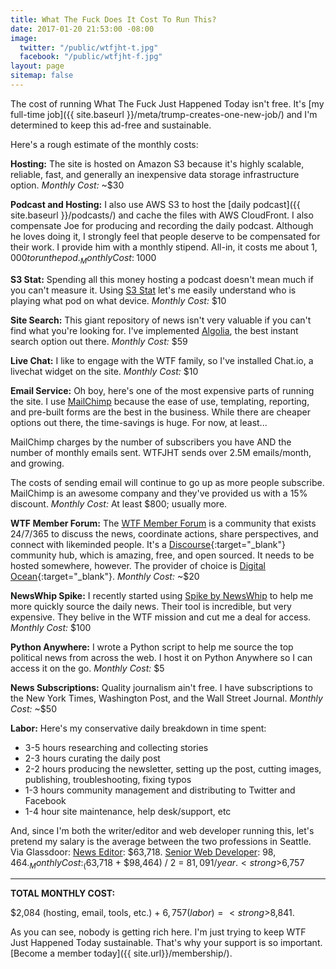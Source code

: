 ```yaml
---
title: What The Fuck Does It Cost To Run This?
date: 2017-01-20 21:53:00 -08:00
image:
  twitter: "/public/wtfjht-t.jpg"
  facebook: "/public/wtfjht-f.jpg"
layout: page
sitemap: false
---
```


The cost of running What The Fuck Just Happened Today isn't free. It's [my full-time job]({{ site.baseurl }}/meta/trump-creates-one-new-job/) and I'm determined to keep this ad-free and sustainable. 

Here's a rough estimate of the monthly costs:

**Hosting:**
The site is hosted on Amazon S3 because it's highly scalable, reliable, fast, and generally an inexpensive data storage infrastructure option. _Monthly Cost:_ ~$30

**Podcast and Hosting:**
I also use AWS S3 to host the [daily podcast]({{ site.baseurl }}/podcasts/) and cache the files with AWS CloudFront. I also compensate Joe for producing and recording the daily podcast. Although he loves doing it, I strongly feel that people deserve to be compensated for their work. I provide him with a monthly stipend. All-in, it costs me about $1,000 to run the pod. _Monthly Cost:_ ~$1000

**S3 Stat:**
Spending all this money hosting a podcast doesn't mean much if you can't measure it. Using [S3 Stat](https://www.s3stat.com) let's me easily understand who is playing what pod on what device. _Monthly Cost:_ $10

**Site Search:**
This giant repository of news isn't very valuable if you can't find what you're looking for. I've implemented <a href="https://www.algolia.com/" target="_blank">Algolia</a>, the best instant search option out there. _Monthly Cost:_ $59

**Live Chat:**
I like to engage with the WTF family, so I've installed Chat.io, a livechat widget on the site. _Monthly Cost:_ $10

**Email Service:**
Oh boy, here's one of the most expensive parts of running the site. I use <a href="https://mailchimp.com/" target="_blank">MailChimp</a> because the ease of use, templating, reporting, and pre-built forms are the best in the business. While there are cheaper options out there, the time-savings is huge. For now, at least...

MailChimp charges by the number of subscribers you have AND the number of monthly emails sent. WTFJHT sends over 2.5M emails/month, and growing.

The costs of sending email will continue to go up as more people subscribe. MailChimp is an awesome company and they've provided us with a 15% discount. _Monthly Cost:_ At least $800; usually more.

**WTF Member Forum:**
The [WTF Member Forum](https://talk.whatthefuckjusthappenedtoday.com/) is a community that exists 24/7/365 to discuss the news, coordinate actions, share perspectives, and connect with likeminded people. It's a [Discourse](http://www.discourse.org/){:target="_blank"} community hub, which is amazing, free, and open sourced. It needs to be hosted somewhere, however. The provider of choice is [Digital Ocean](https://www.digitalocean.com){:target="_blank"}. _Monthly Cost:_ ~$20

**NewsWhip Spike:**
I recently started using [Spike by NewsWhip](https://www.newswhip.com/newswhip-spike/) to help me more quickly source the daily news. Their tool is incredible, but very expensive. They belive in the WTF mission and cut me a deal for access. _Monthly Cost:_ $100

**Python Anywhere:**
I wrote a Python script to help me source the top political news from across the web. I host it on Python Anywhere so I can access it on the go. _Monthly Cost:_ $5

**News Subscriptions:**
Quality journalism ain't free. I have subscriptions to the New York Times, Washington Post, and the Wall Street Journal. _Monthly Cost:_ ~$50

**Labor:**
Here's my conservative daily breakdown in time spent:

* 3-5 hours researching and collecting stories
* 2-3 hours curating the daily post
* 2-2 hours producing the newsletter, setting up the post, cutting images, publishing, troubleshooting, fixing typos
* 1-3 hours community management and distributing to Twitter and Facebook
* 1-4 hour site maintenance, help desk/support, etc

And, since I'm both the writer/editor and web developer running this, let's pretend my salary is the average between the two professions in Seattle. Via Glassdoor: [News Editor](https://www.glassdoor.com/Salaries/seattle-news-editor-salary-SRCH_IL.0,7_IM781_KO8,19.htm): $63,718. [Senior Web Developer](https://www.glassdoor.com/Salaries/seattle-senior-web-developer-salary-SRCH_IL.0,7_IM781_KO8,28.htm): $98,464. _Monthly Cost:_ ($63,718 + $98,464) / 2 = $81,091/year. <strong>$6,757</strong>

---

**TOTAL MONTHLY COST:**

$2,084 (hosting, email, tools, etc.) + $6,757 (labor) = <strong>$8,841</strong>.

As you can see, nobody is getting rich here. I'm just trying to keep WTF Just Happened Today sustainable. That's why your support is so important. [Become a member today]({{ site.url}}/membership/).